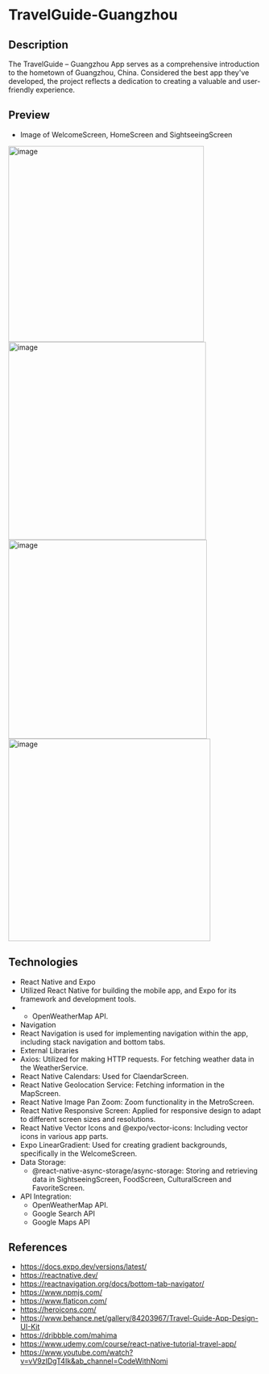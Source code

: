 # TravelGuide-Guangzhou
## Description
The TravelGuide – Guangzhou App serves as a comprehensive introduction to the hometown of Guangzhou, China. Considered the best app they've developed, the project reflects a dedication to creating a valuable and user-friendly experience.

## Preview
- Image of WelcomeScreen, HomeScreen and SightseeingScreen
<img width="388" alt="image" src="https://github.com/zhiqingfeng/FinalProject_TravelGuide-Guangzhou/assets/95883827/3125f079-c111-426d-9e51-e9958c8fab1b">
<img width="392" alt="image" src="https://github.com/zhiqingfeng/FinalProject_TravelGuide-Guangzhou/assets/95883827/4e6da536-61a2-4ff8-8c6f-a21e066f9151">
<img width="394" alt="image" src="https://github.com/zhiqingfeng/FinalProject_TravelGuide-Guangzhou/assets/95883827/f0b33627-266d-40ad-871e-7decbbebc4ce">
<img width="401" alt="image" src="https://github.com/zhiqingfeng/FinalProject_TravelGuide-Guangzhou/assets/95883827/9b94ee37-a266-4580-a386-9ba90e0f3921">


## Technologies
-	React Native and Expo
  -	Utilized React Native for building the mobile app, and Expo for its framework and development tools.
  -	  - OpenWeatherMap API.
-	Navigation
  - React Navigation is used for implementing navigation within the app, including stack navigation and bottom tabs.
-	External Libraries
  - Axios: Utilized for making HTTP requests. For fetching weather data in the WeatherService.
  - React Native Calendars: Used for ClaendarScreen.
  - React Native Geolocation Service: Fetching information in the MapScreen.
  - React Native Image Pan Zoom: Zoom functionality in the MetroScreen.
  - React Native Responsive Screen: Applied for responsive design to adapt to different screen sizes and resolutions.
  - React Native Vector Icons and @expo/vector-icons: Including vector icons in various app parts.
  - Expo LinearGradient: Used for creating gradient backgrounds, specifically in the WelcomeScreen.
- Data Storage:
  - @react-native-async-storage/async-storage: Storing and retrieving data in SightseeingScreen, FoodScreen, CulturalScreen and FavoriteScreen. 
- API Integration:
  - OpenWeatherMap API.
  - Google Search API
  - Google Maps API

## References 
- https://docs.expo.dev/versions/latest/
- https://reactnative.dev/
- https://reactnavigation.org/docs/bottom-tab-navigator/
- https://www.npmjs.com/
- https://www.flaticon.com/
- https://heroicons.com/
- https://www.behance.net/gallery/84203967/Travel-Guide-App-Design-UI-Kit
- https://dribbble.com/mahima
- https://www.udemy.com/course/react-native-tutorial-travel-app/
- https://www.youtube.com/watch?v=vV9zIDgT4Ik&ab_channel=CodeWithNomi
